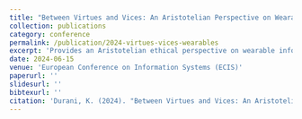 ```yaml
---
title: "Between Virtues and Vices: An Aristotelian Perspective on Wearable Information Systems"
collection: publications
category: conference
permalink: /publication/2024-virtues-vices-wearables
excerpt: 'Provides an Aristotelian ethical perspective on wearable information systems.'
date: 2024-06-15
venue: 'European Conference on Information Systems (ECIS)'
paperurl: ''
slidesurl: ''
bibtexurl: ''
citation: 'Durani, K. (2024). "Between Virtues and Vices: An Aristotelian Perspective on Wearable Information Systems." <i>ECIS</i>.'
---
```

